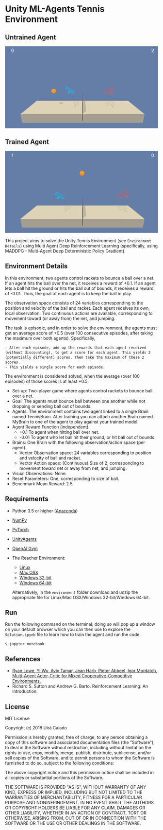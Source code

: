 Unity ML-Agents Tennis Environment
========================================


## Untrained Agent
![Untrained](images/random-tennis.gif)

## Trained Agent
![Trained](images/solved-tennis.gif)


This project aims to solve the Unity Tennis Environment (see `Environment Details`) using Multi Agent Deep Reinforcement Learning (specifically, using MADDPG - Multi-Agent Deep Deterministic Policy Gradient). 

## Environment Details

In this environment, two agents control rackets to bounce a ball over a net. If an agent hits the ball over the net, it receives a reward of +0.1. If an agent lets a ball hit the ground or hits the ball out of bounds, it receives a reward of -0.01. Thus, the goal of each agent is to keep the ball in play.

The observation space consists of 24 variables corresponding to the position and velocity of the ball and racket. Each agent receives its own, local observation. Two continuous actions are available, corresponding to movement toward (or away from) the net, and jumping.

The task is episodic, and in order to solve the environment, the agents must get an average score of +0.5 (over 100 consecutive episodes, after taking the maximum over both agents). Specifically,

	- After each episode, add up the rewards that each agent received (without discounting), to get a score for each agent. This yields 2 (potentially different) scores. Then take the maximum of these 2 scores.
	- This yields a single score for each episode.

The environment is considered solved, when the average (over 100 episodes) of those scores is at least +0.5.

- Set-up: Two-player game where agents control rackets to bounce ball over a net.
- Goal: The agents must bounce ball between one another while not dropping or sending ball out of bounds.
- Agents: The environment contains two agent linked to a single Brain named TennisBrain. After training you can attach another Brain named MyBrain to one of the agent to play against your trained model.
- Agent Reward Function (independent):
	- +0.1 To agent when hitting ball over net.
	- -0.01 To agent who let ball hit their ground, or hit ball out of bounds.
- Brains: One Brain with the following observation/action space (per agent).
	- Vector Observation space: 24 variables corresponding to position and velocity of ball and racket.
	- Vector Action space: (Continuous) Size of 2, corresponding to movement toward net or away from net, and jumping.
- Visual Observations: None.
- Reset Parameters: One, corresponding to size of ball.
- Benchmark Mean Reward: 2.5


## Requirements

- Python 3.5 or higher ([Anaconda](https://www.anaconda.com/download/#macos))
- [NumPy](http://www.numpy.org/)
- [PyTorch](https://pytorch.org/) 
- [UnityAgents](https://github.com/Unity-Technologies/ml-agents)
- [OpenAI Gym](https://gym.openai.com/)
- The Reacher Environment: 
	- [Linux](environment/)
	- [Mac OSX](environment/)
	- [Windows 32-bit](environment/)
	- [Windows 64-bit](environment/)

	Alternatively, in the `environment` folder download and unzip the appropriate file for Linux/Mac OSX/Windows 32-bit/Windows 64-bit.

## Run

Run the following command on the terminal; doing so will pop up a window on your default browser which you can then use to explore the `Solution.ipynb` file to learn how to train the agent and run the code.

```shell
$ jupyter notebook
```


## References
- [Ryan Lowe, Yi Wu, Aviv Tamar, Jean Harb, Pieter Abbeel, Igor Mordatch, 
Multi-Agent Actor-Critic for Mixed Cooperative-Competitive Environments.](https://arxiv.org/abs/1706.02275)
- Richard S. Sutton and Andrew G. Barto. Reinforcement Learning: An Introduction.

## License

MIT License

Copyright (c) 2018 Uirá Caiado

Permission is hereby granted, free of charge, to any person obtaining a copy
of this software and associated documentation files (the "Software"), to deal
in the Software without restriction, including without limitation the rights
to use, copy, modify, merge, publish, distribute, sublicense, and/or sell
copies of the Software, and to permit persons to whom the Software is
furnished to do so, subject to the following conditions:

The above copyright notice and this permission notice shall be included in all
copies or substantial portions of the Software.

THE SOFTWARE IS PROVIDED "AS IS", WITHOUT WARRANTY OF ANY KIND, EXPRESS OR
IMPLIED, INCLUDING BUT NOT LIMITED TO THE WARRANTIES OF MERCHANTABILITY,
FITNESS FOR A PARTICULAR PURPOSE AND NONINFRINGEMENT. IN NO EVENT SHALL THE
AUTHORS OR COPYRIGHT HOLDERS BE LIABLE FOR ANY CLAIM, DAMAGES OR OTHER
LIABILITY, WHETHER IN AN ACTION OF CONTRACT, TORT OR OTHERWISE, ARISING FROM,
OUT OF OR IN CONNECTION WITH THE SOFTWARE OR THE USE OR OTHER DEALINGS IN THE
SOFTWARE.

